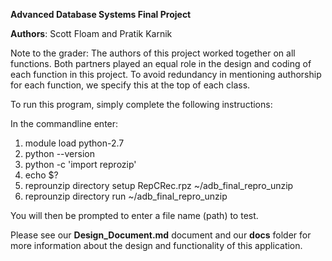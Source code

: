 **Advanced Database Systems Final Project**

**Authors**: Scott Floam and Pratik Karnik

Note to the grader: The authors of this project worked together on all functions. Both partners played an equal role in the design and coding of each function in this project. To avoid redundancy in mentioning authorship for each function, we specify this at the top of each class.

To run this program, simply complete the following instructions:

In the commandline enter:
  1. module load python-2.7
  2. python --version
  3. python -c 'import reprozip'
  4. echo $?
  5. reprounzip directory setup RepCRec.rpz ~/adb_final_repro_unzip
  6. reprounzip directory run ~/adb_final_repro_unzip
  
  You will then be prompted to enter a file name (path) to test.
  
  Please see our **Design_Document.md** document and our **docs** folder for more information about the design and functionality of this application.
  
